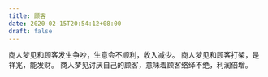 ```yaml
---
title: 顾客
date: 2020-02-15T20:54:12+08:00
draft: false
---
```


商人梦见和顾客发生争吵，生意会不顺利，收入减少。
商人梦见和顾客打架，是祥兆，能发财。
商人梦见讨厌自己的顾客，意味着顾客络绎不绝，利润倍增。

